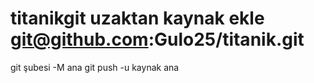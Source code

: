 # titanikgit uzaktan kaynak ekle git@github.com:Gulo25/titanik.git
 git şubesi -M ana 
git push -u kaynak ana
